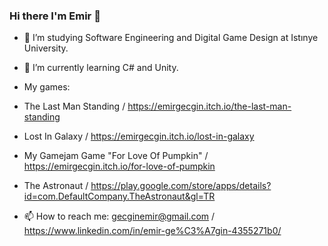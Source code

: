 ### Hi there I'm Emir 👋



- 🔭 I’m studying Software Engineering and Digital Game Design at Istınye University.

- 🌱 I’m currently learning C# and Unity.

- My games:

- The Last Man Standing / https://emirgecgin.itch.io/the-last-man-standing

- Lost In Galaxy / https://emirgecgin.itch.io/lost-in-galaxy

- My Gamejam Game "For Love Of Pumpkin" / https://emirgecgin.itch.io/for-love-of-pumpkin

- The Astronaut / https://play.google.com/store/apps/details?id=com.DefaultCompany.TheAstronaut&gl=TR

- 📫 How to reach me: gecginemir@gmail.com / https://www.linkedin.com/in/emir-ge%C3%A7gin-4355271b0/
